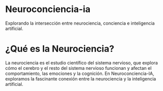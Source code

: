 # Neuroconciencia-ia
Explorando la intersección entre neurociencia, conciencia e inteligencia artificial.

# ¿Qué es la Neurociencia?
La neurociencia es el estudio científico del sistema nervioso, que explora cómo el cerebro y el resto del sistema nervioso funcionan y afectan el comportamiento, las emociones y la cognición. En Neuroconciencia-IA, exploramos la fascinante conexión entre la neurociencia y la inteligencia artificial.
